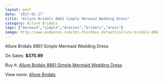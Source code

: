 ```yaml
---
layout: post
date: '2017-02-17'
title: "Allure Bridals 8861 Simple Mermaid Wedding Dress"
category: Allure Bridals
tags: ["mermaid","simple","dresses","bridals","dress"]
image: http://www.eudances.com/321-thickbox_default/allure-bridals-8861-simple-mermaid-wedding-dress.jpg
---
```

Allure Bridals 8861 Simple Mermaid Wedding Dress

On Sales: **$375.99**
<a href="https://www.eudances.com/en/allure-bridals/98-allure-bridals-8861-simple-mermaid-wedding-dress.html"><amp-img layout="responsive" width="600" height="600" src="//www.eudances.com/321-thickbox_default/allure-bridals-8861-simple-mermaid-wedding-dress.jpg" alt="Allure Bridals 8861 Simple Mermaid Wedding Dress 0" /></a>
<a href="https://www.eudances.com/en/allure-bridals/98-allure-bridals-8861-simple-mermaid-wedding-dress.html"><amp-img layout="responsive" width="600" height="600" src="//www.eudances.com/322-thickbox_default/allure-bridals-8861-simple-mermaid-wedding-dress.jpg" alt="Allure Bridals 8861 Simple Mermaid Wedding Dress 1" /></a>

Buy it: [Allure Bridals 8861 Simple Mermaid Wedding Dress](https://www.eudances.com/en/allure-bridals/98-allure-bridals-8861-simple-mermaid-wedding-dress.html "Allure Bridals 8861 Simple Mermaid Wedding Dress")

View more: [Allure Bridals](https://www.eudances.com/en/2-allure-bridals "Allure Bridals")